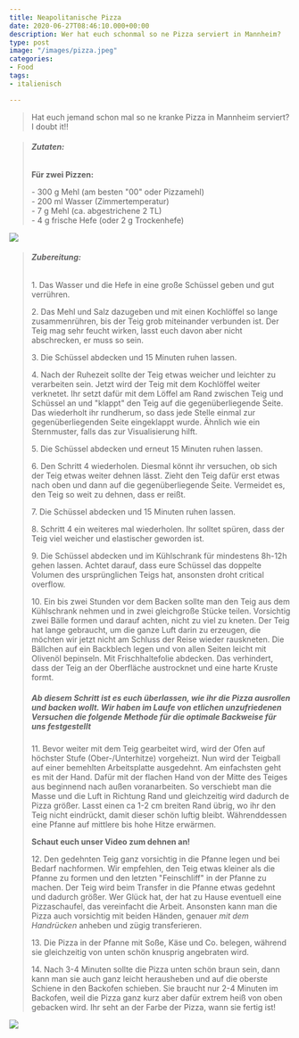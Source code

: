 ```yaml
---
title: Neapolitanische Pizza
date: 2020-06-27T08:46:10.000+00:00
description: Wer hat euch schonmal so ne Pizza serviert in Mannheim?
type: post
image: "/images/pizza.jpeg"
categories:
- Food
tags:
- italienisch

---
```

> Hat euch jemand schon mal so ne kranke Pizza in Mannheim serviert? I doubt it!!

> ###### **Zutaten:**
>
> **Für zwei Pizzen:**
>
> \- 300 g Mehl (am besten "00" oder Pizzamehl)  
> \- 200 ml Wasser (Zimmertemperatur)  
> \- 7 g Mehl (ca. abgestrichene 2 TL)  
> \- 4 g frische Hefe (oder 2 g Trockenhefe)

![](/images/pizza3.jpeg)

> ###### **Zubereitung:**
>
> 1\. Das Wasser und die Hefe in eine große Schüssel geben und gut verrühren.
>
> 2\. Das Mehl und Salz dazugeben und mit einen Kochlöffel so lange zusammenrühren, bis der Teig grob miteinander verbunden ist. Der Teig mag sehr feucht wirken, lasst euch davon aber nicht abschrecken, er muss so sein.
>
> 3\. Die Schüssel abdecken und 15 Minuten ruhen lassen.
>
> 4\. Nach der Ruhezeit sollte der Teig etwas weicher und leichter zu verarbeiten sein. Jetzt wird der Teig mit dem Kochlöffel weiter verknetet. Ihr setzt dafür mit dem Löffel am Rand zwischen Teig und Schüssel an und "klappt" den Teig auf die gegenüberliegende Seite. Das wiederholt ihr rundherum, so dass jede Stelle einmal zur gegenüberliegenden Seite eingeklappt wurde. Ähnlich wie ein Sternmuster, falls das zur Visualisierung hilft.
>
> 5\. Die Schüssel abdecken und  erneut 15 Minuten ruhen lassen.
>
> 6\. Den Schritt 4 wiederholen. Diesmal könnt ihr versuchen, ob sich der Teig etwas weiter dehnen lässt. Zieht den Teig dafür erst etwas nach oben und dann auf die gegenüberliegende Seite. Vermeidet es, den Teig so weit zu dehnen, dass er reißt.
>
> 7\. Die Schüssel abdecken und 15 Minuten ruhen lassen.
>
> 8\. Schritt 4 ein weiteres mal wiederholen. Ihr solltet spüren, dass der Teig viel weicher und elastischer geworden ist.
>
> 9\. Die Schüssel abdecken und im Kühlschrank für mindestens 8h-12h gehen lassen. Achtet darauf, dass eure Schüssel das doppelte Volumen des ursprünglichen Teigs hat, ansonsten droht critical overflow.
>
> 10\. Ein bis zwei Stunden vor dem Backen sollte man den Teig  aus dem Kühlschrank nehmen und in zwei gleichgroße Stücke teilen. Vorsichtig zwei Bälle formen und darauf achten, nicht zu viel zu kneten. Der Teig hat lange gebraucht, um die ganze Luft darin zu erzeugen, die möchten wir jetzt nicht am Schluss der Reise wieder rauskneten. Die Bällchen auf ein Backblech legen und von allen Seiten leicht mit Olivenöl bepinseln. Mit Frischhaltefolie abdecken. Das verhindert, dass der Teig an der Oberfläche austrocknet und eine harte Kruste formt.
>
> ##### Ab diesem Schritt ist es euch überlassen, wie ihr die Pizza ausrollen und backen wollt. Wir haben im Laufe von etlichen unzufriedenen Versuchen die folgende Methode für die optimale Backweise für uns festgestellt
>
> 11\. Bevor weiter mit dem Teig gearbeitet wird, wird der Ofen auf höchster Stufe (Ober-/Unterhitze) vorgeheizt. Nun wird der Teigball auf einer bemehlten Arbeitsplatte ausgedehnt. Am einfachsten geht es mit der Hand. Dafür mit der flachen Hand von der Mitte des Teiges aus beginnend nach außen voranarbeiten. So verschiebt man die Masse und die Luft in Richtung Rand und gleichzeitig wird dadurch de Pizza größer. Lasst einen ca 1-2 cm breiten Rand übrig, wo ihr den Teig nicht eindrückt, damit dieser schön luftig bleibt. Währenddessen eine Pfanne auf mittlere bis hohe Hitze erwärmen.
>
> **Schaut euch unser Video zum dehnen an!**
>
> 12\. Den gedehnten Teig ganz vorsichtig in die Pfanne legen und bei Bedarf nachformen. Wir empfehlen, den Teig etwas kleiner als die Pfanne zu formen und den letzten "Feinschliff" in der Pfanne zu machen. Der Teig wird beim Transfer in die Pfanne etwas gedehnt und dadurch größer. Wer Glück hat, der hat zu Hause eventuell eine Pizzaschaufel, das vereinfacht die Arbeit. Ansonsten kann man die Pizza auch vorsichtig mit beiden Händen, genauer _mit dem Handrücken_ anheben und zügig transferieren.
>
> 13\. Die Pizza in der Pfanne mit Soße, Käse und Co. belegen, während sie gleichzeitig von unten schön knusprig angebraten wird.
>
> 14\. Nach 3-4 Minuten sollte die Pizza unten schön braun sein, dann kann man sie auch ganz leicht herausheben und auf die oberste Schiene in den Backofen schieben. Sie braucht nur 2-4 Minuten im Backofen, weil die Pizza ganz kurz aber dafür extrem heiß von oben gebacken wird. Ihr seht an der Farbe der Pizza, wann sie fertig ist!

![](/images/pizza2.jpeg)